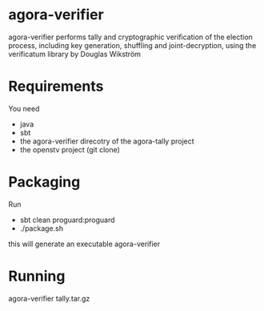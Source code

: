agora-verifier
==============


agora-verifier performs tally and cryptographic verification of the election process, including key generation, shuffling and joint-decryption, using the verificatum library by Douglas Wikström

Requirements
==============
You need

* java
* sbt
* the agora-verifier direcotry of the agora-tally project
* the openstv project (git clone)

Packaging
==============
Run

* sbt clean proguard:proguard
* ./package.sh

this will generate an executable agora-verifier


Running
==============

agora-verifier tally.tar.gz
